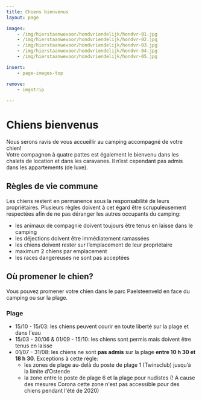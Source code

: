 ```yaml
---
title: Chiens bienvenus
layout: page

images:
    - /img/hierstaanwevoor/hondvriendelijk/hondvr-01.jpg
    - /img/hierstaanwevoor/hondvriendelijk/hondvr-02.jpg
    - /img/hierstaanwevoor/hondvriendelijk/hondvr-03.jpg
    - /img/hierstaanwevoor/hondvriendelijk/hondvr-04.jpg
    - /img/hierstaanwevoor/hondvriendelijk/hondvr-05.jpg

insert:
    - page-images-top

remove:
    - imgstrip
    
---
```


# Chiens bienvenus

Nous serons ravis de vous accueillir au camping accompagné de votre chien!<br>
Votre compagnon à quatre pattes est également le bienvenu dans les chalets de location et dans les caravanes. Il n’est cependant pas admis dans les appartements (de luxe).<br>


## Règles de vie commune 

Les chiens restent en permanence sous la responsabilité de leurs propriétaires. Plusieurs règles doivent à cet égard être scrupuleusement respectées afin de ne pas déranger les autres occupants du camping:

- les animaux de compagnie doivent toujours être tenus en laisse dans le camping
- les déjections doivent être immédiatement ramassées
- les chiens doivent rester sur l’emplacement de leur propriétaire
- maximum 2 chiens par emplacement
- les races dangereuses ne sont pas acceptées
 
## Où promener le chien?

Vous pouvez promener votre chien dans le parc Paelsteenveld en face du camping ou sur la plage.  

### Plage

- 15/10 - 15/03: les chiens peuvent courir en toute liberté sur la plage et dans l'eau
- 15/03 - 30/06 & 01/09 - 15/10: les chiens sont permis mais doivent être tenus en laisse
- 01/07 - 31/08: les chiens ne sont **pas admis** sur la plage **entre 10 h 30 et 18 h 30**. Exceptions à cette règle:    
    - les zones de plage au-delà du poste de plage 1 (Twinsclub) jusqu’à la limite d’Ostende
    - la zone entre le poste de plage 6 et la plage pour nudistes (! A cause des mesures Corona cette zone n'est pas accessible pour des chiens pendant l'été de 2020)
